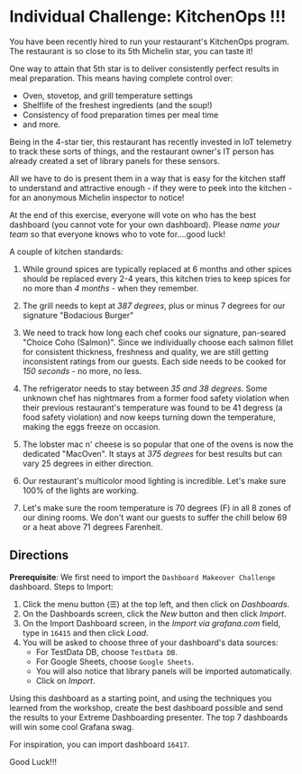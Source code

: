 # Individual Challenge: KitchenOps !!! 

You have been recently hired to run your restaurant's KitchenOps program.  The restaurant is so close to its 5th Michelin star, you can taste it!

One way to attain that 5th star is to deliver consistently perfect results in meal preparation.  This means having complete control over:
* Oven, stovetop, and grill temperature settings
* Shelflife of the freshest ingredients (and the soup!)
* Consistency of food preparation times per meal time
* and more.

Being in the 4-star tier, this restaurant has recently invested in IoT telemetry to track these sorts of things, and the restaurant owner's IT person has already created a set of library panels for these sensors. 

All we have to do is present them in a way that is easy for the kitchen staff to understand and attractive enough -  if they were to peek into the kitchen - for an anonymous Michelin inspector to notice! 

At the end of this exercise, everyone will vote on who has the best dashboard (you cannot vote for your own dashboard).  Please *name your team* so that everyone knows who to vote for....good luck!

A couple of kitchen standards:
1. While ground spices are typically replaced at 6 months and other spices should be replaced every 2-4 years, this kitchen tries to keep spices for no more than *4 months* - when they remember.
 
2. The grill needs to kept at *387 degrees*, plus or minus 7 degrees for our signature "Bodacious Burger"

3. We need to track how long each chef cooks our signature, pan-seared "Choice Coho (Salmon)".  Since we individually choose each salmon fillet for consistent thickness, freshness and quality, we are still getting inconsistent ratings from our guests.  Each side needs to be cooked for *150 seconds* - no more, no less.

4. The refrigerator needs to stay between *35 and 38 degrees*.  Some unknown chef has nightmares from a former food safety violation when their previous restaurant's temperature was found to be 41 degress (a food safety violation) and now keeps turning down the temperature, making the eggs freeze on occasion.

5. The lobster mac n' cheese is so popular that one of the ovens is now the dedicated "MacOven".  It stays at *375 degrees* for best results but can vary 25 degrees in either direction.

6. Our restaurant's multicolor mood lighting is incredible. Let's make sure 100% of the lights are working.

7. Let's make sure the room temperature is 70 degrees (F) in all 8 zones of our dining rooms.  We don't want our guests to suffer the chill below 69 or a heat above 71 degrees Farenheit.


## Directions
**Prerequisite**: We first need to import the `Dashboard Makeover Challenge` dashboard.
Steps to Import:
1. Click the menu button (☰) at the top left, and then click on *Dashboards*.
2. On the Dashboards screen, click the *New* button and then click *Import*.
3. On the Import Dashboard screen, in the *Import via grafana.com* field, type in `16415` and then click *Load*.
4. You will be asked to choose three of your dashboard's data sources:
    -  For TestData DB, choose `TestData DB`.
    - For Google Sheets, choose `Google Sheets`.
    - You will also notice that library panels will be imported automatically.
    - Click on *Import*.
  
Using this dashboard as a starting point, and using the techniques you learned from the workshop, create the best dashboard possible and send the results to your Extreme Dashboarding presenter.  The top 7 dashboards will win some cool Grafana swag.

For inspiration, you can import dashboard `16417`.

Good Luck!!!

